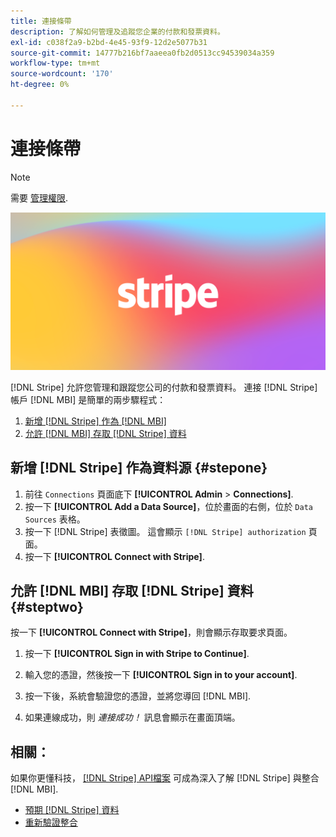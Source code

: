 ```yaml
---
title: 連接條帶
description: 了解如何管理及追蹤您企業的付款和發票資料。
exl-id: c038f2a9-b2bd-4e45-93f9-12d2e5077b31
source-git-commit: 14777b216bf7aaeea0fb2d0513cc94539034a359
workflow-type: tm+mt
source-wordcount: '170'
ht-degree: 0%

---
```


# 連接條帶

>[!NOTE]
>
>需要 [管理權限](../../../administrator/user-management/user-management.md).

![](../../../assets/stripe-logo.png)

[!DNL Stripe] 允許您管理和跟蹤您公司的付款和發票資料。 連接 [!DNL Stripe] 帳戶 [!DNL MBI] 是簡單的兩步驟程式：

1. [新增 [!DNL Stripe] 作為 [!DNL MBI]](#stepone)
1. [允許 [!DNL MBI] 存取 [!DNL Stripe] 資料](#steptwo)

## 新增 [!DNL Stripe] 作為資料源 {#stepone}

1. 前往 `Connections` 頁面底下 **[!UICONTROL Admin** > **Connections]**.
1. 按一下 **[!UICONTROL Add a Data Source]**，位於畫面的右側，位於 `Data Sources` 表格。
1. 按一下 [!DNL Stripe] 表徵圖。 這會顯示 `[!DNL Stripe] authorization` 頁面。
1. 按一下 **[!UICONTROL Connect with Stripe]**.

## 允許 [!DNL MBI] 存取 [!DNL Stripe] 資料 {#steptwo}

按一下 **[!UICONTROL Connect with Stripe]**，則會顯示存取要求頁面。

1. 按一下 **[!UICONTROL Sign in with Stripe to Continue]**.

1. 輸入您的憑證，然後按一下 **[!UICONTROL Sign in to your account]**.

1. 按一下後，系統會驗證您的憑證，並將您導回 [!DNL MBI].

1. 如果連線成功，則 *連接成功！* 訊息會顯示在畫面頂端。

## 相關：

如果你更懂科技， [[!DNL Stripe] API檔案](https://stripe.com/docs/api) 可成為深入了解 [!DNL Stripe] 與整合 [!DNL MBI].

* [預期 [!DNL Stripe] 資料](../integrations/stripe-data.md)
* [重新驗證整合](https://experienceleague.adobe.com/docs/commerce-knowledge-base/kb/how-to/mbi-reauthenticating-integrations.html?lang=en)
